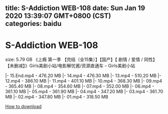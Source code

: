 
title: S-Addiction WEB-108
date: Sun Jan 19 2020 13:39:07 GMT+0800 (CST)    
categories: baidu
---

# S-Addiction WEB-108
size: 5.79 GB
 《上瘾 第一季 【完结（全15集）】【国产】【 剧情 / 爱情 / 同性】【未删减】》Girls美剧小站/电影解忧酱/资源直通车 – Girls美剧小站
 
|- 15.End.mp4 - 476.20 MB
|- 14.mp4 - 476.30 MB
|- 13.mp4 - 510.20 MB
|- 12.mp4 - 386.10 MB
|- 11.mp4 - 401.10 MB
|- 10.mp4 - 368.30 MB
|- 09.mp4 - 365.40 MB
|- 08.mp4 - 354.60 MB
|- 07.mp4 - 352.00 MB
|- 06.mp4 - 361.10 MB
|- 05.mp4 - 361.90 MB
|- 04.mp4 - 347.20 MB
|- 03.mp4 - 361.70 MB
|- 02.mp4 - 347.80 MB
|- 01.mp4 - 318.50 MB

[How to download](https://bpcam.bemobtrk.com/go/2ceec3aa-1ca2-46d6-b9ff-aaa5c184517c?jno=4197)